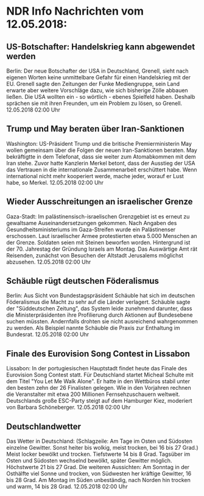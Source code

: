 # NDR Info Nachrichten vom 12.05.2018:


## US-Botschafter: Handelskrieg kann abgewendet werden
Berlin: Der neue Botschafter der USA in Deutschland, Grenell, sieht nach eigenen Worten keine unmittelbare Gefahr für einen Handelskrieg mit der EU. Grenell sagte den Zeitungen der Funke Mediengruppe, sein Land erwarte aber weitere Vorschläge dazu, wie sich bisherige Zölle abbauen ließen. Die USA wollten ein - so wörtlich - ebenes Spielfeld haben. Deshalb sprächen sie mit ihren Freunden, um ein Problem zu lösen, so Grenell. 12.05.2018 02:00 Uhr 

## Trump und May beraten über Iran-Sanktionen
Washington: US-Präsident Trump und die britische Premierministerin May wollen gemeinsam über die Folgen der neuen Iran-Sanktionen beraten. May bekräftigtte in dem Telefonat, dass sie weiter zum Atomabkommen mit dem Iran stehe. Zuvor hatte Kanzlerin Merkel betont, dass der Ausstieg der USA das Vertrauen in die internationale Zusammenarbeit erschüttert habe. Wenn international nicht mehr kooperiert werde, mache jeder, worauf er Lust habe, so Merkel. 12.05.2018 02:00 Uhr 

## Wieder Ausschreitungen an israelischer Grenze
Gaza-Stadt: Im palästinensisch-israelischen Grenzgebiet ist es erneut zu gewaltsame Auseinandersetzungen gekommen. Nach Angaben des Gesundheitsministeriums im Gaza-Streifen wurde ein Palästinenser erschossen. Laut israelischer Armee protestierten etwa 5.000 Menschen an der Grenze. Soldaten seien mit Steinen beworfen worden. Hintergrund ist der 70. Jahrestag der Gründung Israels am Montag. Das Auswärtige Amt rät Reisenden, zunächst von Besuchen der Altstadt Jerusalems möglichst abzusehen. 12.05.2018 02:00 Uhr 

## Schäuble rügt deutschen Föderalismus
Berlin: Aus Sicht von Bundestagspräsident Schäuble hat sich im deutschen Föderalismus die Macht zu sehr auf die Länder verlagert. Schäuble sagte der "Süddeutschen Zeitung", das System leide zunehmend darunter, dass die Ministerpräsidenten ihre Profilierung durch Aktionen auf Bundesebene suchen müssten. Andernfalls drohten sie nicht ausreichend wahrgenommen zu werden. Als Beispiel nannte Schäuble die Praxis zur Enthaltung im Bundesrat. 12.05.2018 02:00 Uhr 

## Finale des Eurovision Song Contest in Lissabon
Lissabon: In der portugiesischen Hauptstadt findet heute das Finale des Eurovision Song Contest statt. Für Deutschland startet Micheal Schulte mit dem Titel "You Let Me Walk Alone". Er hatte in den Wettbüros stabil unter den besten zehn der 26 Finalisten gelegen. Wie in den Vorjahren rechnen die Veranstalter mit etwa 200 Millionen Fernsehzuschauern weltweit. Deutschlands große ESC-Party steigt auf dem Hamburger Kiez, moderiert von Barbara Schöneberger. 12.05.2018 02:00 Uhr 

## Deutschlandwetter
Das Wetter in Deutschland:
(Schlagzeile: Am Tage im Osten und Südosten einzelne Gewitter. Sonst heiter bis wolkig, meist trocken, bei 16 bis 27 Grad.) Meist locker bewölkt und trocken. Tiefstwerte 14 bis 8 Grad. Tagsüber im Osten und Südosten wechselnd bewölkt, später Gewitter möglich. Höchstwerte 21 bis 27 Grad. Die weiteren Aussichten: Am Sonntag in der Osthälfte viel Sonne und trocken, von Südwesten her kräftige Gewitter, 16 bis 28 Grad. Am Montag im Süden unbeständig, nach Norden hin trocken und warm, 14 bis 28 Grad. 12.05.2018 02:00 Uhr 
